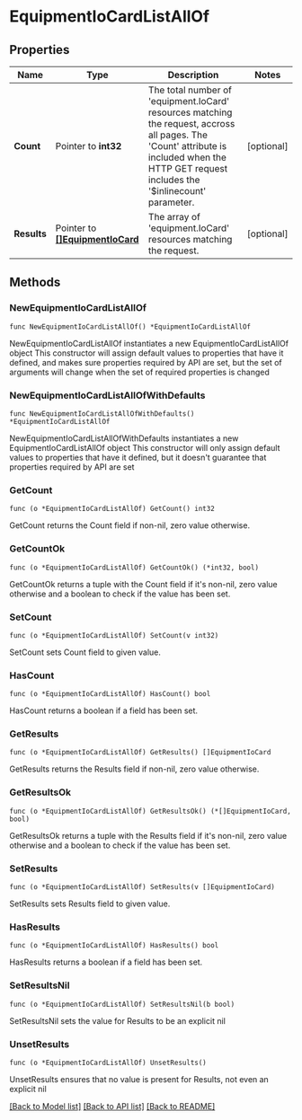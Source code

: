 # EquipmentIoCardListAllOf

## Properties

Name | Type | Description | Notes
------------ | ------------- | ------------- | -------------
**Count** | Pointer to **int32** | The total number of &#39;equipment.IoCard&#39; resources matching the request, accross all pages. The &#39;Count&#39; attribute is included when the HTTP GET request includes the &#39;$inlinecount&#39; parameter. | [optional] 
**Results** | Pointer to [**[]EquipmentIoCard**](EquipmentIoCard.md) | The array of &#39;equipment.IoCard&#39; resources matching the request. | [optional] 

## Methods

### NewEquipmentIoCardListAllOf

`func NewEquipmentIoCardListAllOf() *EquipmentIoCardListAllOf`

NewEquipmentIoCardListAllOf instantiates a new EquipmentIoCardListAllOf object
This constructor will assign default values to properties that have it defined,
and makes sure properties required by API are set, but the set of arguments
will change when the set of required properties is changed

### NewEquipmentIoCardListAllOfWithDefaults

`func NewEquipmentIoCardListAllOfWithDefaults() *EquipmentIoCardListAllOf`

NewEquipmentIoCardListAllOfWithDefaults instantiates a new EquipmentIoCardListAllOf object
This constructor will only assign default values to properties that have it defined,
but it doesn't guarantee that properties required by API are set

### GetCount

`func (o *EquipmentIoCardListAllOf) GetCount() int32`

GetCount returns the Count field if non-nil, zero value otherwise.

### GetCountOk

`func (o *EquipmentIoCardListAllOf) GetCountOk() (*int32, bool)`

GetCountOk returns a tuple with the Count field if it's non-nil, zero value otherwise
and a boolean to check if the value has been set.

### SetCount

`func (o *EquipmentIoCardListAllOf) SetCount(v int32)`

SetCount sets Count field to given value.

### HasCount

`func (o *EquipmentIoCardListAllOf) HasCount() bool`

HasCount returns a boolean if a field has been set.

### GetResults

`func (o *EquipmentIoCardListAllOf) GetResults() []EquipmentIoCard`

GetResults returns the Results field if non-nil, zero value otherwise.

### GetResultsOk

`func (o *EquipmentIoCardListAllOf) GetResultsOk() (*[]EquipmentIoCard, bool)`

GetResultsOk returns a tuple with the Results field if it's non-nil, zero value otherwise
and a boolean to check if the value has been set.

### SetResults

`func (o *EquipmentIoCardListAllOf) SetResults(v []EquipmentIoCard)`

SetResults sets Results field to given value.

### HasResults

`func (o *EquipmentIoCardListAllOf) HasResults() bool`

HasResults returns a boolean if a field has been set.

### SetResultsNil

`func (o *EquipmentIoCardListAllOf) SetResultsNil(b bool)`

 SetResultsNil sets the value for Results to be an explicit nil

### UnsetResults
`func (o *EquipmentIoCardListAllOf) UnsetResults()`

UnsetResults ensures that no value is present for Results, not even an explicit nil

[[Back to Model list]](../README.md#documentation-for-models) [[Back to API list]](../README.md#documentation-for-api-endpoints) [[Back to README]](../README.md)


